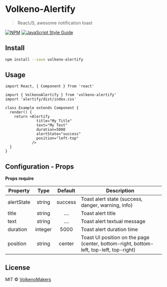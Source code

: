 # Volkeno-Alertify

> ReactJS, awesome notification toast

[![NPM](https://img.shields.io/npm/v/alertify.svg)](https://www.npmjs.com/package/alertify) [![JavaScript Style Guide](https://img.shields.io/badge/code_style-standard-brightgreen.svg)](https://standardjs.com)

## Install

```bash
npm install --save volkeno-alertify
```

## Usage

```tsx
import React, { Component } from 'react'

import { VolkenoAlertify } from 'volkeno-alertify'
import 'alertify/dist/index.css'

class Example extends Component {
  render() {
    return <Alertify
              title="My Title"
              text="My Text"
              duration=5000
              alertState="success"
              position="left-top"
            />
  }
}
```

## Configuration - Props

**Props require**

| Property                 |   Type   | Default | Description                                                                              |
| ------------------------ | :------: | :-----: | ---------------------------------------------------------------------------------------- |
| alertState               | string   |  success| Toast alert state (success, danger, warning, info)                                       |
| title                    | string   |  ....   | Toast alert title                                                                        |
| text                     | string   |  ....   | Toast alert textual message                                                              |
| duration                 | integer  |  5000   | Toast alert duration time                                                                |
| position                 | string   |  center | Toast UI position on the page (center, bottom-right, bottom-left, top-left, top-right)   |


## License

MIT © [VolkenoMakers](https://github.com/VolkenoMakers)
